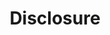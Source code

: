 ---
title: "Disclosure"
year: 2020
rating: 4
stars: "★★★★"
rewatched: false
permalink: "disclosure-2020-1"
watched_on: 2020-06-21
---